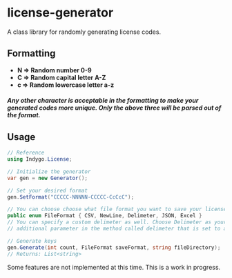 # license-generator
A class library for randomly generating license codes.

## Formatting

* <b>N => Random number 0-9</b>
* <b>C => Random capital letter A-Z</b>
*  <b>c => Random lowercase letter a-z</b>

##### Any other character is acceptable in the formatting to make your generated codes more unique. Only the above three will be parsed out of the format.

## Usage
```csharp
// Reference
using Indygo.License;

// Initialize the generator
var gen = new Generator();

// Set your desired format
gen.SetFormat("CCCCC-NNNNN-CCCCC-CcCcC");

// You can choose choose what file format you want to save your licenses in. By default, CSV will be chosen.
public enum FileFormat { CSV, NewLine, Delimeter, JSON, Excel }
// You can specify a custom delimeter as well. Choose Delimeter as your FileFormat and there will be an 
// additional parameter in the method called delimeter that is set to a comma by default.

// Generate keys
gen.Generate(int count, FileFormat saveFormat, string fileDirectory);
// Returns: List<string>
```

Some features are not implemented at this time. This is a work in progress.
